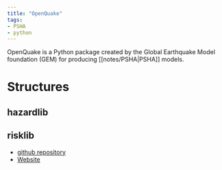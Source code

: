 ```yaml
---
title: "OpenQuake"
tags:
- PSHA
- python
---
```


OpenQuake is a Python package created by the Global Earthquake Model foundation (GEM) for producing [[notes/PSHA|PSHA]] models.

# Structures
## hazardlib

## risklib


- [github repository](https://github.com/gem/oq-engine)
- [Website](https://www.globalquakemodel.org/openquake)